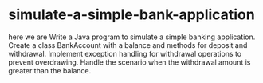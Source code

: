 # simulate-a-simple-bank-application
 here we are Write a Java program to simulate a simple banking application.
 Create a class BankAccount with a balance and methods for deposit and withdrawal.
 Implement exception handling for withdrawal operations to prevent overdrawing.
 Handle the scenario when the withdrawal amount is greater than the balance.
